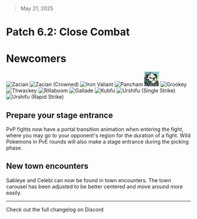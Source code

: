 > May 21, 2025

# Patch 6.2: Close Combat

# Newcomers

![Zacian](https://raw.githubusercontent.com/PMDCollab/SpriteCollab/master/portrait/0888/Normal.png)
![Zacian (Crowned)](https://raw.githubusercontent.com/PMDCollab/SpriteCollab/master/portrait/0888/0001/Normal.png)
![Iron Valiant](https://raw.githubusercontent.com/PMDCollab/SpriteCollab/master/portrait/1006/Normal.png)
![Pancham](https://raw.githubusercontent.com/PMDCollab/SpriteCollab/master/portrait/0674/Normal.png)
![Pangoro](https://raw.githubusercontent.com/PMDCollab/SpriteCollab/master/portrait/0675/Normal.png)
![Grookey](https://raw.githubusercontent.com/PMDCollab/SpriteCollab/master/portrait/0810/Normal.png)
![Thwackey](https://raw.githubusercontent.com/PMDCollab/SpriteCollab/master/portrait/0811/Normal.png)
![Rillaboom](https://raw.githubusercontent.com/PMDCollab/SpriteCollab/master/portrait/0812/Normal.png)
![Gallade](https://raw.githubusercontent.com/PMDCollab/SpriteCollab/master/portrait/0475/Normal.png)
![Kubfu](https://raw.githubusercontent.com/PMDCollab/SpriteCollab/master/portrait/0891/Normal.png)
![Urshifu (Single Strike)](https://raw.githubusercontent.com/PMDCollab/SpriteCollab/master/portrait/0892/Determined.png)
![Urshifu (Rapid Strike)](https://raw.githubusercontent.com/PMDCollab/SpriteCollab/master/portrait/0892/0001/Determined.png)


## Prepare your stage entrance

 PvP fights now have a portal transition animation when entering the fight, where you may go to your opponent's region for the duration of a fight. Wild Pokemons in PvE rounds will also make a stage entrance during the picking phase. 

## New town encounters

Sableye and Celebi can now be found in town encounters. The town carousel has been adjusted to be better centered and move around more easily.

---

Check out the full changelog on Discord